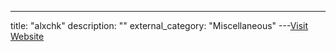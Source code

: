 ---
title: "alxchk"
description: ""
external_category: "Miscellaneous"
---[Visit Website](https://github.com/alxchk)

